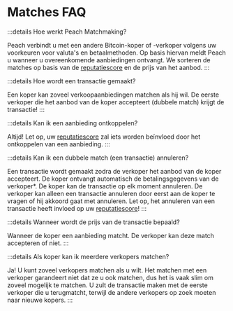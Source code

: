 # Matches FAQ

:::details Hoe werkt Peach Matchmaking?

Peach verbindt u met een andere Bitcoin-koper of -verkoper volgens uw voorkeuren voor valuta's en betaalmethoden.
Op basis hiervan meldt Peach u wanneer u overeenkomende aanbiedingen ontvangt.
We sorteren de matches op basis van de [reputatiescore](/faq/account/#what-does-the-peach-score-mean) en de prijs van het aanbod.
:::

:::details Hoe wordt een transactie gemaakt?

Een koper kan zoveel verkoopaanbiedingen matchen als hij wil.
De eerste verkoper die het aanbod van de koper accepteert (dubbele match) krijgt de transactie!
:::

:::details Kan ik een aanbieding ontkoppelen?

Altijd!
Let op, uw [reputatiescore](/faq/account/#what-does-the-peach-score-mean) zal iets worden beïnvloed door het ontkoppelen van een aanbieding.
:::

:::details Kan ik een dubbele match (een transactie) annuleren?

Een transactie wordt gemaakt zodra de verkoper het aanbod van de koper accepteert.
De koper ontvangt automatisch de betalingsgegevens van de verkoper\*.
De koper kan de transactie op elk moment annuleren.
De verkoper kan alleen een transactie annuleren door eerst aan de koper te vragen of hij akkoord gaat met annuleren.
Let op, het annuleren van een transactie heeft invloed op uw [reputatiescore](/faq/account/#what-does-the-peach-score-mean)!
:::

:::details Wanneer wordt de prijs van de transactie bepaald?

Wanneer de koper een aanbieding matcht.
De verkoper kan deze match accepteren of niet.
:::

:::details Als koper kan ik meerdere verkopers matchen?

Ja! U kunt zoveel verkopers matchen als u wilt. Het matchen met een verkoper garandeert niet dat ze u ook matchen, dus het is vaak slim om zoveel mogelijk te matchen. U zult de transactie maken met de eerste verkoper die u terugmatcht, terwijl de andere verkopers op zoek moeten naar nieuwe kopers.
:::
